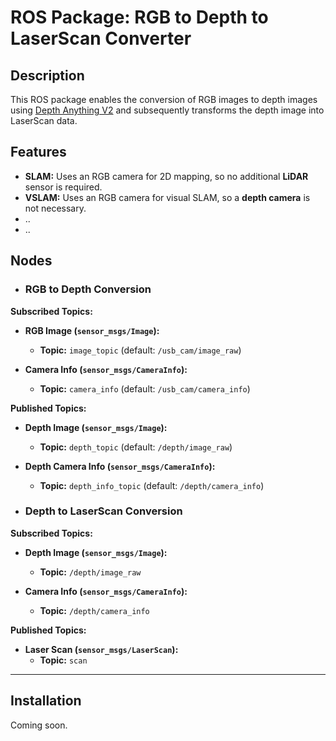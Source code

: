 # ROS Package: RGB to Depth to LaserScan Converter

## Description
This ROS package enables the conversion of RGB images to depth images using [Depth Anything V2](https://github.com/DepthAnything/Depth-Anything-V2) and subsequently transforms the depth image into LaserScan data.

## Features
- **SLAM:** Uses an RGB camera for 2D mapping, so no additional **LiDAR** sensor is required.
- **VSLAM:** Uses an RGB camera for visual SLAM, so a **depth camera** is not necessary.
- ..
- ..


## Nodes

- ### RGB to Depth Conversion

**Subscribed Topics:**
- **RGB Image (`sensor_msgs/Image`):**
  - **Topic:** `image_topic` (default: `/usb_cam/image_raw`)

- **Camera Info (`sensor_msgs/CameraInfo`):**
  - **Topic:** `camera_info` (default: `/usb_cam/camera_info`)

**Published Topics:**
- **Depth Image (`sensor_msgs/Image`):**
  - **Topic:** `depth_topic` (default: `/depth/image_raw`)

- **Depth Camera Info (`sensor_msgs/CameraInfo`):**
  - **Topic:** `depth_info_topic` (default: `/depth/camera_info`)

- ### Depth to LaserScan Conversion

**Subscribed Topics:**
- **Depth Image (`sensor_msgs/Image`):**
  - **Topic:** `/depth/image_raw`

- **Camera Info (`sensor_msgs/CameraInfo`):**
  - **Topic:** `/depth/camera_info`

**Published Topics:**
- **Laser Scan (`sensor_msgs/LaserScan`):**
  - **Topic:** `scan`

---

## Installation
Coming soon.
